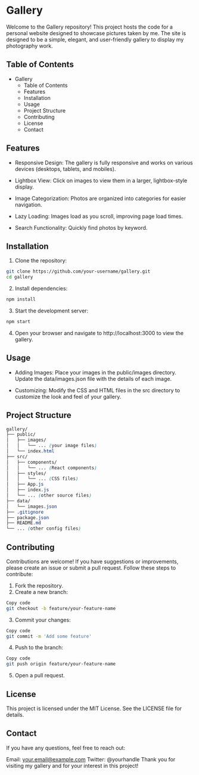 # Gallery

Welcome to the Gallery repository! This project hosts the code for a personal website designed to showcase pictures taken by me. The site is designed to be a simple, elegant, and user-friendly gallery to display my photography work.

## Table of Contents
- Gallery
    - Table of Contents
    - Features
    - Installation
    - Usage
    - Project Structure
    - Contributing
    - License
    - Contact

## Features
- Responsive Design: The gallery is fully responsive and works on various devices (desktops, tablets, and mobiles).
 
- Lightbox View: Click on images to view them in a larger, lightbox-style display.
- Image Categorization: Photos are organized into categories for easier navigation.
- Lazy Loading: Images load as you scroll, improving page load times.
- Search Functionality: Quickly find photos by keyword.

## Installation

1. Clone the repository:

```sh
git clone https://github.com/your-username/gallery.git
cd gallery
```

2. Install dependencies:

```sh
npm install
```

3. Start the development server:
```sh
npm start
```

4. Open your browser and navigate to http://localhost:3000 to view the gallery.

## Usage

- Adding Images: Place your images in the public/images directory. Update the data/images.json file with the details of each image.
 
- Customizing: Modify the CSS and HTML files in the src directory to customize the look and feel of your gallery.

## Project Structure
```scss
gallery/
├── public/
│   ├── images/
│   │   └── ... (your image files)
│   └── index.html
├── src/
│   ├── components/
│   │   └── ... (React components)
│   ├── styles/
│   │   └── ... (CSS files)
│   ├── App.js
│   ├── index.js
│   └── ... (other source files)
├── data/
│   └── images.json
├── .gitignore
├── package.json
├── README.md
└── ... (other config files)
```

## Contributing
Contributions are welcome! If you have suggestions or improvements, please create an issue or submit a pull request. Follow these steps to contribute:

1. Fork the repository.
2. Create a new branch:
```sh
Copy code
git checkout -b feature/your-feature-name
```

3. Commit your changes:
```sh
Copy code
git commit -m 'Add some feature'
```

4. Push to the branch:
```sh
Copy code
git push origin feature/your-feature-name
```

5. Open a pull request.

## License

This project is licensed under the MIT License. See the LICENSE file for details.

## Contact

If you have any questions, feel free to reach out:

Email: your.email@example.com
Twitter: @yourhandle
Thank you for visiting my gallery and for your interest in this project!
